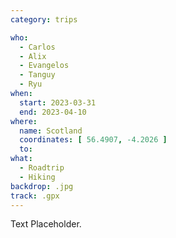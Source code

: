```yaml
---
category: trips

who:
  - Carlos
  - Alix
  - Evangelos
  - Tanguy
  - Ryu
when:
  start: 2023-03-31
  end: 2023-04-10
where:
  name: Scotland
  coordinates: [ 56.4907, -4.2026 ]
  to:
what: 
  - Roadtrip
  - Hiking
backdrop: .jpg
track: .gpx
---
```


Text Placeholder.